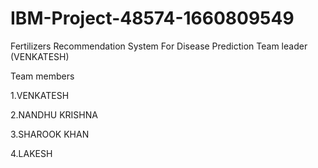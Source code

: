 # IBM-Project-48574-1660809549
Fertilizers Recommendation System For Disease Prediction
Team leader (VENKATESH)

Team members

1.VENKATESH

2.NANDHU KRISHNA

3.SHAROOK KHAN

4.LAKESH
